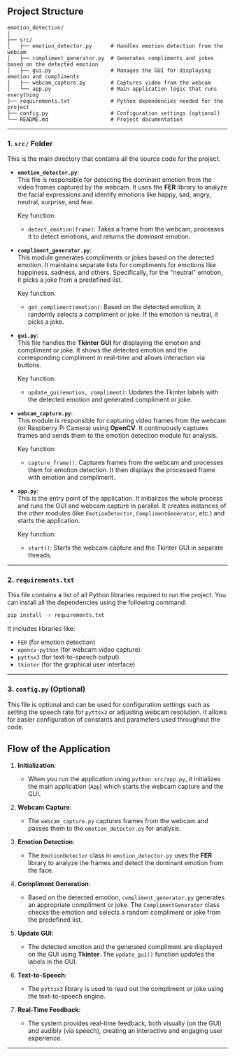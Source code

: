 ## **Project Structure**

```
emotion_detection/
│
├── src/
│   ├── emotion_detector.py      # Handles emotion detection from the webcam
│   ├── compliment_generator.py  # Generates compliments and jokes based on the detected emotion
│   ├── gui.py                   # Manages the GUI for displaying emotion and compliments
│   ├── webcam_capture.py        # Captures video from the webcam
│   └── app.py                   # Main application logic that runs everything
├── requirements.txt             # Python dependencies needed for the project
├── config.py                    # Configuration settings (optional)
└── README.md                    # Project documentation
```

---

### **1. `src/` Folder**

This is the main directory that contains all the source code for the project.

- **`emotion_detector.py`**:  
  This file is responsible for detecting the dominant emotion from the video frames captured by the webcam. It uses the **FER** library to analyze the facial expressions and identify emotions like happy, sad, angry, neutral, surprise, and fear.

  Key function:
  - `detect_emotion(frame)`: Takes a frame from the webcam, processes it to detect emotions, and returns the dominant emotion.

- **`compliment_generator.py`**:  
  This module generates compliments or jokes based on the detected emotion. It maintains separate lists for compliments for emotions like happiness, sadness, and others. Specifically, for the "neutral" emotion, it picks a joke from a predefined list.

  Key function:
  - `get_compliment(emotion)`: Based on the detected emotion, it randomly selects a compliment or joke. If the emotion is neutral, it picks a joke.

- **`gui.py`**:  
  This file handles the **Tkinter GUI** for displaying the emotion and compliment or joke. It shows the detected emotion and the corresponding compliment in real-time and allows interaction via buttons.

  Key function:
  - `update_gui(emotion, compliment)`: Updates the Tkinter labels with the detected emotion and generated compliment or joke.

- **`webcam_capture.py`**:  
  This module is responsible for capturing video frames from the webcam (or Raspberry Pi Camera) using **OpenCV**. It continuously captures frames and sends them to the emotion detection module for analysis.

  Key function:
  - `capture_frame()`: Captures frames from the webcam and processes them for emotion detection. It then displays the processed frame with emotion and compliment.

- **`app.py`**:  
  This is the entry point of the application. It initializes the whole process and runs the GUI and webcam capture in parallel. It creates instances of the other modules (like `EmotionDetector`, `ComplimentGenerator`, etc.) and starts the application.

  Key function:
  - `start()`: Starts the webcam capture and the Tkinter GUI in separate threads.

---

### **2. `requirements.txt`**

This file contains a list of all Python libraries required to run the project. You can install all the dependencies using the following command:

```bash
pip install -r requirements.txt
```

It includes libraries like:
- `FER` (for emotion detection)
- `opencv-python` (for webcam video capture)
- `pyttsx3` (for text-to-speech output)
- `tkinter` (for the graphical user interface)

---

### **3. `config.py` (Optional)**

This file is optional and can be used for configuration settings such as setting the speech rate for `pyttsx3` or adjusting webcam resolution. It allows for easier configuration of constants and parameters used throughout the code.


## **Flow of the Application**

1. **Initialization**: 
   - When you run the application using `python src/app.py`, it initializes the main application (`App`) which starts the webcam capture and the GUI.

2. **Webcam Capture**:
   - The `webcam_capture.py` captures frames from the webcam and passes them to the `emotion_detector.py` for analysis.
   
3. **Emotion Detection**:
   - The `EmotionDetector` class in `emotion_detector.py` uses the **FER** library to analyze the frames and detect the dominant emotion from the face.

4. **Compliment Generation**:
   - Based on the detected emotion, `compliment_generator.py` generates an appropriate compliment or joke. The `ComplimentGenerator` class checks the emotion and selects a random compliment or joke from the predefined list.

5. **Update GUI**:
   - The detected emotion and the generated compliment are displayed on the GUI using **Tkinter**. The `update_gui()` function updates the labels in the GUI.

6. **Text-to-Speech**:
   - The `pyttsx3` library is used to read out the compliment or joke using the text-to-speech engine.

7. **Real-Time Feedback**:
   - The system provides real-time feedback, both visually (on the GUI) and audibly (via speech), creating an interactive and engaging user experience.

---
